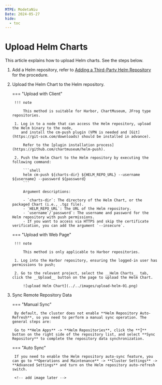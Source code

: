 ```yaml
---
MTPE: ModetaNiu
Date: 2024-05-27
hide:
  - toc
---
```


# Upload Helm Charts

This article explains how to upload Helm charts. See the steps below.

1. Add a Helm repository, refer to [Adding a Third-Party Helm Repository](./helm-repo.md) for the procedure.

2. Upload the Helm Chart to the Helm repository.

    === "Upload with Client"

        !!! note

            This method is suitable for Harbor, ChartMuseum, JFrog type repositories.

        1. Log in to a node that can access the Helm repository, upload the Helm binary to the node,
           and install the cm-push plugin (VPN is needed and [Git](https://git-scm.com/downloads) should be installed in advance).

            Refer to the [plugin installation process](https://github.com/chartmuseum/helm-push).

        2. Push the Helm Chart to the Helm repository by executing the following command:

            ```shell
            helm cm-push ${charts-dir} ${HELM_REPO_URL} --username ${username} --password ${password}
            ```

            Argument descriptions:

            - `charts-dir`: The directory of the Helm Chart, or the packaged Chart (i.e., .tgz file).
            - `HELM_REPO_URL`: The URL of the Helm repository.
            - `username`/`password`: The username and password for the Helm repository with push permissions.
            - If you want to access via HTTPS and skip the certificate verification, you can add the argument `--insecure`.

    === "Upload with Web Page"

        !!! note

            This method is only applicable to Harbor repositories.

        1. Log into the Harbor repository, ensuring the logged-in user has permissions to push;

        2. Go to the relevant project, select the __Helm Charts__ tab, click the __Upload__ button on the page to upload the Helm Chart.

            ![upload Helm Chart](../../images/upload-helm-01.png)

3. Sync Remote Repository Data

    === "Manual Sync"
    
        By default, the cluster does not enable **Helm Repository Auto-Refresh**, so you need to perform a manual sync operation. The general steps are:

        Go to **Helm Apps** -> **Helm Repositories**, click the **┇** button on the right side of the repository list, and select **Sync Repository** to complete the repository data synchronization.

    === "Auto Sync"
    
        If you need to enable the Helm repository auto-sync feature, you can go to **Operations and Maintenance** -> **Cluster Settings** -> **Advanced Settings** and turn on the Helm repository auto-refresh switch.

        <!-- add image later -->
